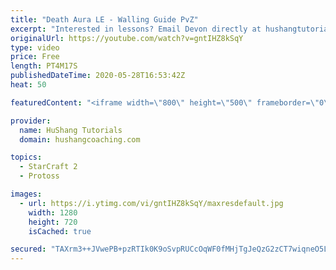 ```yaml
---
title: "Death Aura LE - Walling Guide PvZ"
excerpt: "Interested in lessons? Email Devon directly at hushangtutorials@outlook.com ------------------------------------------------------------------------------------------------------- Want to support HuShang Tutorials directly? Patreon is a website where you can contribute a monthly donation that will help"
originalUrl: https://youtube.com/watch?v=gntIHZ8kSqY
type: video
price: Free
length: PT4M17S
publishedDateTime: 2020-05-28T16:53:42Z
heat: 50

featuredContent: "<iframe width=\"800\" height=\"500\" frameborder=\"0\" src=\"https://www.youtube.com/embed/gntIHZ8kSqY\" allow=\"accelerometer; autoplay; encrypted-media; gyroscope; picture-in-picture\" allowfullscreen></iframe>"

provider:
  name: HuShang Tutorials
  domain: hushangcoaching.com

topics:
  - StarCraft 2
  - Protoss

images:
  - url: https://i.ytimg.com/vi/gntIHZ8kSqY/maxresdefault.jpg
    width: 1280
    height: 720
    isCached: true

secured: "TAXrm3++JVwePB+pzRTIk0K9oSvpRUCcOqWF0fMHjTgJeQzG2zCT7wiqneO5LgZ2e0NsEKmR0FRdC6eZwLZl2LfkQ9j0NZWpZ8B8fU8vRh6h4CSW36xdR8PcxkNWHBzsp6As1h48mzlJ60D27HI2yO58Von6QmqLsilput0TwDNb3Rho+RIyFogb8T9r+4+SrSoygIkwy3JZbeKLJpSap4q8nkaggagJlKmegCzqLRgYAj4bP23yR6oOMGVOWsL5w1XUfueQ+aRkkUxZOobxqRzf42XZa0b0OnLn8nNterDUSioS1EQBW6gdAKZ+Vqnh4sEnNTgL2cPnSfh/0ou/wD8CrGb94BS49INT63PcYqbP3WgFvuAu5kIaYzl5TCAqIHX2WbmI0ok4QK3C2jW0/naC7TPXVZvKXgGOUPQjWV8=;kLrbMb5IDpPqcUKnPI8WPg=="
---
```


